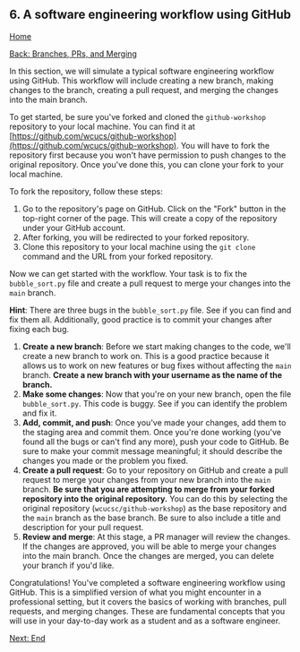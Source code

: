 ## 6. A software engineering workflow using GitHub

[Home](README.md)

[Back: Branches, PRs, and Merging](05_branches_prs_merging.md)

In this section, we will simulate a typical software engineering workflow using GitHub. This workflow will include creating a new branch, making changes to the branch, creating a pull request, and merging the changes into the main branch.

To get started, be sure you've forked and cloned the `github-workshop` repository to your local machine. You can find it at [https://github.com/wcucs/github-workshop](https://github.com/wcucs/github-workshop). You will have to fork the repository first because you won't have permission to push changes to the original repository. Once you've done this, you can clone your fork to your local machine.

To fork the repository, follow these steps:

1. Go to the repository's page on GitHub. Click on the "Fork" button in the top-right corner of the page. This will create a copy of the repository under your GitHub account.
2. After forking, you will be redirected to your forked repository.
3. Clone this repository to your local machine using the `git clone` command and the URL from your forked repository.

Now we can get started with the workflow. Your task is to fix the `bubble_sort.py` file and create a pull request to merge your changes into the `main` branch.

**Hint**: There are three bugs in the `bubble_sort.py` file. See if you can find and fix them all. Additionally, good practice is to commit your changes after fixing each bug.

1. **Create a new branch**: Before we start making changes to the code, we'll create a new branch to work on. This is a good practice because it allows us to work on new features or bug fixes without affecting the `main` branch. **Create a new branch with your username as the name of the branch.**
2. **Make some changes**: Now that you're on your new branch, open the file `bubble_sort.py`. This code is buggy. See if you can identify the problem and fix it.
3. **Add, commit, and push**: Once you've made your changes, add them to the staging area and commit them. Once you're done working (you've found all the bugs or can't find any more), push your code to GitHub. Be sure to make your commit message meaningful; it should describe the changes you made or the problem you fixed.
4. **Create a pull request**: Go to your repository on GitHub and create a pull request to merge your changes from your new branch into the `main` branch. **Be sure that you are attempting to merge from your forked repository into the original repository.** You can do this by selecting the original repository (`wcucsc/github-workshop`) as the base repository and the `main` branch as the base branch. Be sure to also include a title and description for your pull request.
5. **Review and merge**: At this stage, a PR manager will review the changes. If the changes are approved, you will be able to merge your changes into the main branch. Once the changes are merged, you can delete your branch if you'd like.

Congratulations! You've completed a software engineering workflow using GitHub. This is a simplified version of what you might encounter in a professional setting, but it covers the basics of working with branches, pull requests, and merging changes. These are fundamental concepts that you will use in your day-to-day work as a student and as a software engineer.

[Next: End](end.md)

